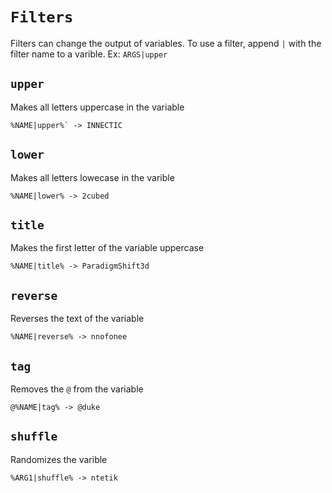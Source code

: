 # `Filters`

Filters can change the output of variables. To use a filter, append `|` with the filter name to a varible. Ex: `ARGS|upper`

## `upper`
Makes all letters uppercase in the variable

```
%NAME|upper%` -> INNECTIC
```

## `lower`
Makes all letters lowecase in the varible

```
%NAME|lower% -> 2cubed
```

## `title`
Makes the first letter of the variable uppercase
```
%NAME|title% -> ParadigmShift3d
```

## `reverse`
Reverses the text of the variable
```
%NAME|reverse% -> nnofonee
```

## `tag`
Removes the `@` from the variable

```
@%NAME|tag% -> @duke
```

## `shuffle`
Randomizes the varible

```
%ARG1|shuffle% -> ntetik 
```
